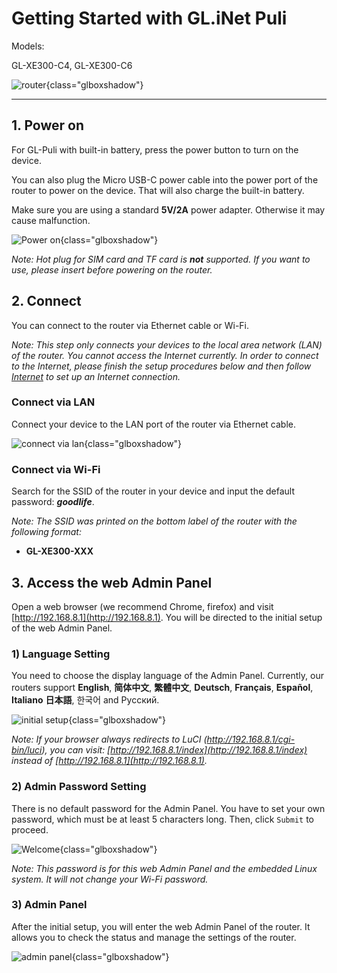 # Getting Started with GL.iNet Puli

Models:

GL-XE300-C4, GL-XE300-C6

![router](https://static.gl-inet.com/docs/en/3/setup/gl-xe300/First-time%20Setup/router.jpg){class="glboxshadow"}

---



## 1. Power on 

For GL-Puli with built-in battery, press the power button to turn on the device. 

You can also plug the Micro USB-C power cable into the power port of the router to power on the device. That will also charge the built-in battery.

Make sure you are using a standard **5V/2A** power adapter. Otherwise it may cause malfunction.

![Power on](https://static.gl-inet.com/docs/en/3/setup/gl-xe300/First-time%20Setup/power1.jpg){class="glboxshadow"}



*Note: Hot plug for SIM card and TF card is **not** supported. If you want to use, please insert before powering on the router.*



## 2. Connect 

You can connect to the router via Ethernet cable or Wi-Fi.

*Note: This step only connects your devices to the local area network (LAN) of the router. You cannot access the Internet currently. In order to connect to the Internet, please finish the setup procedures below and then follow [Internet](../internet) to set up an Internet connection.*



### Connect via LAN 
Connect your device to the LAN port of the router via Ethernet cable.

![connect via lan](https://static.gl-inet.com/docs/en/3/setup/gl-xe300/First-time%20Setup/connect.jpg){class="glboxshadow"}



### Connect via Wi-Fi 
Search for the SSID of the router in your device and input the default password: ***goodlife***.

*Note: The SSID was printed on the bottom label of the router with the following format:*

- **GL-XE300-XXX**




## 3. Access the web Admin Panel

Open a web browser (we recommend Chrome, firefox) and visit [http://192.168.8.1](http://192.168.8.1). You will be directed to the initial setup of the web Admin Panel. 



### 1) Language Setting
You need to choose the display language of the Admin Panel. Currently, our routers support **English**, **简体中文**, **繁體中文**, **Deutsch**, **Français**, **Español**, **Italiano** **日本語**, 한국어 and Русский. 

![initial setup](https://static.gl-inet.com/docs/en/3/setup/gl-xe300/First-time%20Setup/Language%20Setting.png){class="glboxshadow"}

*Note: If your browser always redirects to LuCI (http://192.168.8.1/cgi-bin/luci), you can  visit: [http://192.168.8.1/index](http://192.168.8.1/index) instead of [http://192.168.8.1](http://192.168.8.1).*

  

### 2) Admin Password Setting
There is no default password for the Admin Panel. You have to set your own password, which must be at least 5 characters long. Then, click `Submit` to proceed.

![Welcome](https://static.gl-inet.com/docs/en/3/setup/share/first-time_setup/password.jpg){class="glboxshadow"}

*Note: This password is for this web Admin Panel and the embedded Linux system. It will not change your Wi-Fi password.*



### 3) Admin Panel
After the initial setup, you will enter the web Admin Panel of the router. It allows you to check the status and manage the settings of the router.

![admin panel](https://static.gl-inet.com/docs/en/3/setup/gl-xe300/First-time%20Setup/Admin%20Panel.png){class="glboxshadow"}
